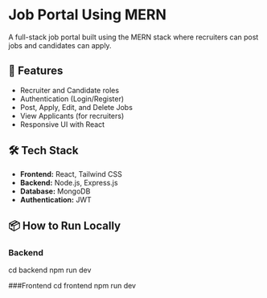 # Job Portal Using MERN

A full-stack job portal built using the MERN stack where recruiters can post jobs and candidates can apply.

## 🚀 Features
- Recruiter and Candidate roles
- Authentication (Login/Register)
- Post, Apply, Edit, and Delete Jobs
- View Applicants (for recruiters)
- Responsive UI with React

## 🛠️ Tech Stack
- **Frontend:** React, Tailwind CSS
- **Backend:** Node.js, Express.js
- **Database:** MongoDB
- **Authentication:** JWT

## 📦 How to Run Locally

### Backend

cd backend
npm run dev

###Frontend
cd frontend
npm run dev



